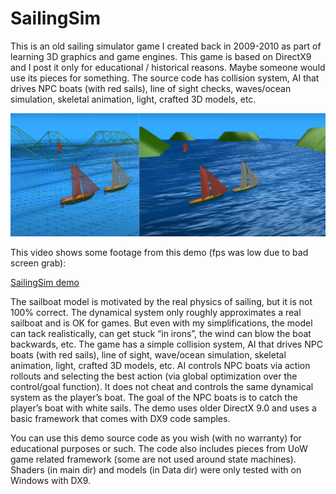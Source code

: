 # SailingSim

This is an old sailing simulator game I created back in 2009-2010 as part of learning 3D graphics and game engines. This game is based on DirectX9 and I post it only for educational / historical reasons. Maybe someone would use its pieces for something. The source code has collision system, AI that drives NPC boats (with red sails), line of sight checks, waves/ocean simulation, skeletal animation, light, crafted 3D models, etc. 

![alt text](SailingSim_pic.jpg)

This video shows some footage from this demo (fps was low due to bad screen grab):

[SailingSim demo](https://youtu.be/endW2KwM4lI)

The sailboat model is motivated by the real physics of sailing, but it is not 100% correct. The dynamical system only roughly approximates a real sailboat and is OK for games. But even with my simplifications, the model can tack realistically, can get stuck “in irons”, the wind can blow the boat backwards, etc. The game has a simple collision system, AI that drives NPC boats (with red sails), line of sight, wave/ocean simulation, skeletal animation, light, crafted 3D models, etc. 
AI controls NPC boats via action rollouts and selecting the best action (via global optimization over the control/goal function). It does not cheat and controls the same dynamical system as the player’s boat. The goal of the NPC boats is to catch the player’s boat with white sails. The demo uses older DirectX 9.0 and uses a basic framework that comes with DX9 code samples.

You can use this demo source code as you wish (with no warranty) for educational purposes or such. The code also includes pieces from UoW game related framework (some are not used around state machines). Shaders (in main dir) and models (in Data dir) were only tested with on Windows with DX9.
